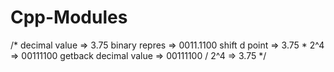  # Cpp-Modules

/*
decimal value => 3.75
binary repres => 0011.1100
shift d point => 3.75 * 2^4 => 00111100
getback decimal value => 00111100 / 2^4 => 3.75
*/
